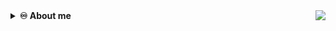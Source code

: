 <!-- 🆕+Visit+my+portfolio+website!; --> <a href="https://github.com/IsaacAlves7"><!-- <img height="24" src="https://github.com/IsaacAlves7/portfolio/blob/favicon/favicon.svg" align="right" title="NEW! Visit my portfolio website! 🎉"> --><img src="https://visitor-badge.glitch.me/badge?page_id=isaacalves7.visitor-badge" align="right"/></a>
<!------------------------------------------------------------------------------ Dropdown ---------------------------------------------------------------------------->

<details><summary><b title="(click to open)">♾️ About me</b></summary><br />
<a href="#"><img src="https://readme-typing-svg.herokuapp.com?color=0094F5&lines=👋🏾+Hello,+World!;👨🏾‍🔬+Welcome+to+my+lab!;👨🏾‍💻+I+want+share+my+studies+here!;💾+Feel+free+to+let+any+doubt!;🐑+Going+beyond+expectations!;💪🏾+I'm+trying+to+do+better!;%7C"/></a>
  
I'm **[`Computer Science`](https://www.youtube.com/watch?v=SzJ46YA_RaA)** student at **UNESA**, **[`DevOps Engineer`](https://roadmap.sh/roadmaps/devops.png)**, **[`Full-Stack Developer`](https://pbs.twimg.com/media/E9c8-2EUcAQRBF1?format=jpg&name=large)** and **[`Data Engineer`](https://i.pinimg.com/736x/ad/2d/4e/ad2d4e16d7b9be46b2a3024c12c0ee80.jpg)**.

<a href="https://raw.githubusercontent.com/IsaacAlves7/IsaacAlves7/584a6953d60e797bd1988c7dc3a8aa6b9842512a/github-metrics.svg"><img align="right" src="https://user-images.githubusercontent.com/61624336/116183082-a7f44780-a6f3-11eb-9365-2118e0f5b29b.png" height="117em"></a>
  
- 🍎 **Studying:** DevSecOps, Data Science, Embedded Systems, Node.js, RubyOnRails and Java;
- &nbsp;△&nbsp;  **Focusing**: Full-Stack development;
- 🔭 **Colaborating**: <a href="https://www.headmind.com/pt/">HeadMind Partners Brasil</a>.

<!-- ☕ **Support**: 
<code> ![Github-sponsors](https://img.shields.io/badge/sponsor-f9f7f7?style=for-the-badge&logo=GitHub-Sponsors&logoColor=#EA4AAA) <img src="https://cdn.buymeacoffee.com/buttons/v2/default-yellow.png" height="29"  width="121" alt="IsaacAlves7" /> ![Ko-Fi](https://img.shields.io/badge/Ko--fi-F16061?style=for-the-badge&logo=ko-fi&logoColor=white) </code> -->
 
<blockquote>
  <sup>Challenges bring personal growth and that's as the brillant scientist Isaac Newton said:</sup><br />
  "If i have seen further than others, it is by standing upon the shoulders of giants." - <i>Sir Isaac Newton</i>
</blockquote>
  
<details><summary><b title="(click to open)">⚛️ Work status</b></summary>     

<div align="center">
  <details><summary><b title="(click to open)">💼 Job brief</b></summary>   
  <img src="github-metrics.svg">
</details>

<a href="https://github.com/IsaacAlves7">

  <img height="117em" src="https://user-images.githubusercontent.com/61624336/115090011-0fd3b280-9eea-11eb-85ed-cd4ff8874740.png">
  <img src="https://github-readme-stats.vercel.app/api?hide_title=false&hide_rank=false&show_icons=false&include_all_commits=true&count_private=true&disable_animations=false&theme=default&locale=en&hide_border=false&username=IsaacAlves7" height="150" alt="stats graph"  />
  <img src="https://github-readme-stats.vercel.app/api/top-langs?locale=en&hide_title=false&layout=compact&card_width=320&langs_count=5&theme=default&hide_border=false&username=IsaacAlves7" height="150" alt="languages graph"  />

<img src="https://github.com/IsaacAlves7/IsaacAlves7/blob/output/snake.svg" alt="Snake animation" />

 </div>
        
</details></a>

</details>
